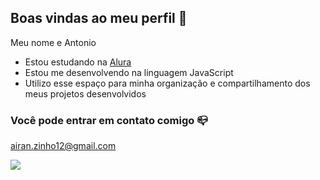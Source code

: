 ## Boas vindas ao meu perfil 💙

Meu nome e Antonio

- Estou estudando na [Alura](https://www.alura.com.br)
- Estou me desenvolvendo na linguagem JavaScript
- Utilizo esse espaço para minha organização e compartilhamento dos meus projetos desenvolvidos

### Você pode entrar em contato comigo 📪

airan.zinho12@gmail.com

![](https://media.tenor.com/aPgTU-Z9j1MAAAAM/funny-dogs-cute.gif)
